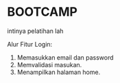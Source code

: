 # BOOTCAMP
intinya pelatihan lah

Alur Fitur Login:
1. Memasukkan email dan password
2. Memvalidasi masukan.
3. Menampilkan halaman home.
